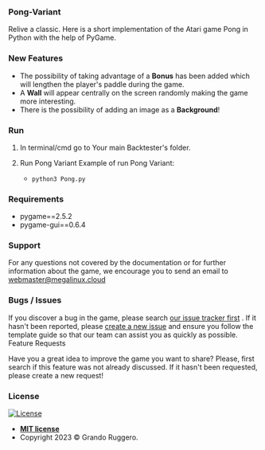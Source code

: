 ### Pong-Variant
Relive a classic. Here is a short implementation of the Atari game Pong in Python with the help of PyGame.

### New Features ###

* The possibility of taking advantage of a **Bonus** has been added which will lengthen the player's paddle during the game.
* A **Wall** will appear centrally on the screen randomly making the game more interesting.
* There is the possibility of adding an image as a **Background**!

### Run ###

1. In terminal/cmd go to Your main Backtester's folder.
2. Run Pong Variant
    Example of run Pong Variant:

    * `python3 Pong.py`
  
### Requirements ###

* pygame==2.5.2
* pygame-gui==0.6.4

### Support ###

For any questions not covered by the documentation or for further information about the game, we encourage you to send an email to webmaster@megalinux.cloud

### Bugs / Issues ###

If you discover a bug in the game, please search [our issue tracker first](https://github.com/Megalinux/Pong-Variant/issues?q=is%3Aissue) . If it hasn't been reported, please [create a new issue](https://github.com/Megalinux/Pong-Variant/issues/new) and ensure you follow the template guide so that our team can assist you as quickly as possible.
Feature Requests

Have you a great idea to improve the game you want to share? Please, first search if this feature was not already discussed. If it hasn't been requested, please create a new request!

### License

[![License](http://img.shields.io/:license-mit-blue.svg?style=flat-square)](http://badges.mit-license.org)

- **[MIT license](http://opensource.org/licenses/mit-license.php)**
- Copyright 2023 © Grando Ruggero.
